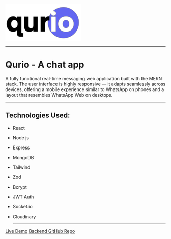 
![Logo](./public/logo.png)

---
# Qurio - A chat app

A fully functional real-time messaging web application built with the MERN stack. The user interface is highly responsive — it adapts seamlessly across devices, offering a mobile experience similar to WhatsApp on phones and a layout that resembles WhatsApp Web on desktops. 

---

## Technologies Used: 

- React
- Node js
- Express
- MongoDB
- Tailwind
- Zod
- Bcrypt
- JWT Auth
- Socket.io
- Cloudinary

  ---

[Live Demo](https://qurio-chat.vercel.app)
[Backend GitHub Repo](https://github.com/codemiz/qurio-backend)


